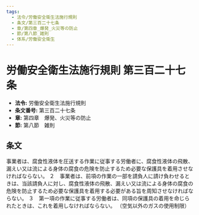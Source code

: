```yaml
---
tags:
  - 法令/労働安全衛生法施行規則
  - 条文/第三百二十七条
  - 章/第四章_爆発_火災等の防止
  - 節/第八節_雑則
  - 体系/労働安全衛生
---
```

# 労働安全衛生法施行規則 第三百二十七条

- **法令:** 労働安全衛生法施行規則
- **条文番号:** 第三百二十七条
- **章:** 第四章　爆発、火災等の防止
- **節:** 第八節　雑則

## 条文
事業者は、腐食性液体を圧送する作業に従事する労働者に、腐食性液体の飛散、漏えい又は流による身体の腐食の危険を防止するため必要な保護具を着用させなければならない。
２　事業者は、前項の作業の一部を請負人に請け負わせるときは、当該請負人に対し、腐食性液体の飛散、漏えい又は流による身体の腐食の危険を防止するため必要な保護具を着用する必要がある旨を周知させなければならない。
３　第一項の作業に従事する労働者は、同項の保護具の着用を命じられたときは、これを着用しなければならない。
（空気以外のガスの使用制限）

